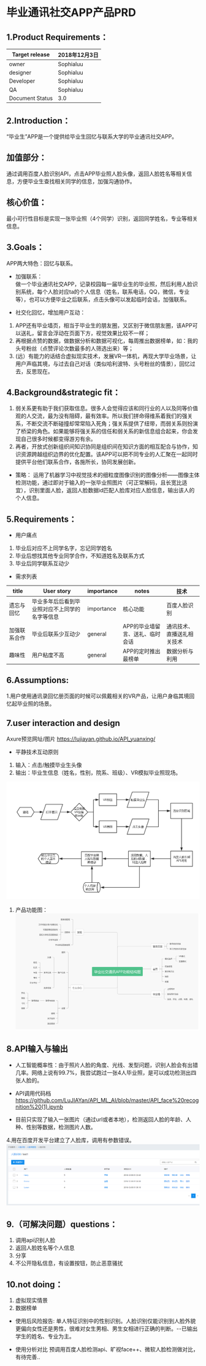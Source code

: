 #  毕业通讯社交APP产品PRD  
## 1.Product Requirements：
Target release | 2018年12月3日
---|---
owner | Sophialuu
designer | Sophialuu
Developer| Sophialuu
QA| Sophialuu
Document Status|3.0

## 2.Introduction：
“毕业生”APP是一个提供给毕业生回忆与联系大学的毕业通讯社交APP。
## 加值部分：
通过调用百度人脸识别API，点击APP毕业照人脸头像，返回人脸姓名等相关信息，方便毕业生查找相关同学的信息，加强沟通协作。

## 核心价值：
最小可行性目标是实现一张毕业照（4个同学）识别，返回同学姓名，专业等相关信息。

## 3.Goals：
APP两大特色：回忆与联系。<br>
* 加强联系：<br>
做一个毕业通讯社交APP，记录校园每一届毕业生的毕业照，然后利用人脸识别系统，每个人脸对应ta的个人信息（姓名，联系电话，QQ，微信，专业等），也可以方便毕业之后联系，点击头像可以发起临时会话，加强联系。

* 社交化回忆，增加用户互动：<br>
1. APP还有毕业墙页，相当于毕业生的朋友圈，又区别于微信朋友圈，该APP可以送礼，留言会浮动在页面下方，视觉效果比较不一样；<br>
2. 再根据点赞的数据，做数据分析和数据可视化，每周推出数据榜单，如：我的头号粉丝（点赞评论次数最多的人筛选出来）等；<br>
3. (远）有能力的话结合虚拟现实技术，发展VR一体机，再现大学毕业场景，让用户声临其境，与过去自己对话（类似哈利波特、头号粉丝的情景），回忆过去，反思现在。<br>

## 4.Background&strategic fit：
1. 弱关系更有助于我们获取信息。很多人会觉得应该和同行业的人以及同等价值观的人交流，最为没有阻碍，最有效率。所以我们拼命得维系着我们的强关系，不断交流不断碰撞却常常陷入死角；强关系提供了纽带，而弱关系则扮演了桥梁的角色。如果能够将强关系的信任和弱关系的新信息组合起来，你会发现自己很多时候都变得游刃有余。
2. 再者，开放式创新组织间知识协同是组织间在知识方面的相互配合与协作，知识资源跨越组织边界的优化配置。该APP可以把不同专业的人汇聚在一起同时提供平台他们联系合作，各施所长，协同发展创新。

- 策略：
运用了机器学习中视觉技术的细粒度图像识别的图像分析——图像主体检测功能，通过即对于输入的一张毕业照图片（可正常解码，且长宽比适宜），识别里面人脸，返回人脸数据id匹配人脸库对应人脸信息，输出该人的个人信息。

## 5.Requirements：
* 用户痛点
1. 毕业后对应不上同学名字，忘记同学姓名
2. 毕业后想找其他专业同学合作，不知道姓名及联系方式
3. 毕业后同学联系互动少


* 需求列表

title | User story |importance |notes |技术
--- |--- |--- |--- |---
遗忘与回忆 | 毕业多年后后看到毕业照对应不上同学的名字等信息| importance |核心功能|百度人脸识别
加强联系合作 | 毕业后联系少互动少| general |APP的毕业墙留言、送礼、临时会话|通讯技术、直播送礼相关技术
趣味性 | 用户粘度不高| general |APP的定时推出最榜单|数据分析与利用

## 6.Assumptions:
1.用户使用通讯录回忆册页面的时候可以佩戴相关的VR产品，让用户身临其境回忆起毕业照的场景。

## 7.user interaction and design

Axure预览网址/图片
 https://lujiayan.github.io/API_yuanxing/
 
- 平静技术互动原则
1.  输入：点击/触摸毕业生头像
2.  输出：毕业生信息（姓名，性别，院系、班级）、VR模拟毕业照现场。

![首页流程图](images/首页流程图.jpg)

1. 产品功能图：
![产品功能图](images/功能结构图.jpg)


## 8.API输入与输出
* 人工智能概率性：由于照片人脸的角度、光线、发型问题，识别人脸会有出错几率。网络上说有99.7%，我尝试跑过一张4人毕业照，是可以成功检测出四张人脸的。

*  API调用代码档
 https://github.com/LuJIAYan/API_ML_AI/blob/master/API_face%20recognition%20(1).ipynb
 

 - 目前只实现了输入一张图片（通过url或者本地），检测返回人脸的年龄、人种、性别等数据，检测图片人数。
 
 
4.用在百度开发平台建立了人脸库，调用有参数错误。
![人脸库](images/人脸库1.png)


## 9.（可解决问题）questions：
1. 调用api识别人脸
2. 返回人脸姓名等个人信息
3. 分享
4. 不公开隐私信息，有设置按钮，防止恶意骚扰

## 10.not doing：
 1. 虚拟现实情景
 2. 数据榜单
 
* 使用后风险报告:
单人特征识别中的性别识别。人脸识别仅能识别到人脸外貌更偏向女性还是男性，很难对女生男相、男生女相进行正确的判断。--已输出学生的姓名、专业为主。

* 使用分析对比
预调用百度人脸检测api、旷视face++、微软人脸检测做对比，有待完善..
